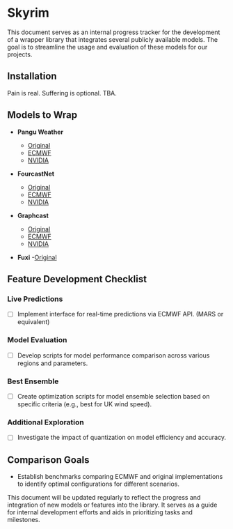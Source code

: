 
# Skyrim

This document serves as an internal progress tracker for the development of a wrapper library that integrates several publicly available models. The goal is to streamline the usage and evaluation of these models for our projects.

## Installation

Pain is real. Suffering is optional. 
TBA.

## Models to Wrap

- **Pangu Weather**
  - [Original](https://github.com/198808xc/Pangu-Weather)
  - [ECMWF](https://github.com/ecmwf-lab/ai-models-panguweather)
  - [NVIDIA](https://github.com/NVIDIA/earth2mip)

- **FourcastNet**
  - [Original](https://github.com/NVlabs/FourCastNet)
  - [ECMWF](https://github.com/ecmwf-lab/ai-models-fourcastnetv2)
  - [NVIDIA](https://github.com/NVIDIA/earth2mip)

- **Graphcast**
  - [Original](https://github.com/google-deepmind/graphcast)
  - [ECMWF](https://github.com/ecmwf-lab/ai-models-graphcast)
  - [NVIDIA](https://github.com/NVIDIA/earth2mip)

- **Fuxi**
  -[Original](https://github.com/tpys/FuXi)

## Feature Development Checklist

### Live Predictions
- [ ] Implement interface for real-time predictions via ECMWF API. (MARS or equivalent)

### Model Evaluation
- [ ] Develop scripts for model performance comparison across various regions and parameters.

### Best Ensemble
- [ ] Create optimization scripts for model ensemble selection based on specific criteria (e.g., best for UK wind speed).

### Additional Exploration
- [ ] Investigate the impact of quantization on model efficiency and accuracy.

## Comparison Goals
- Establish benchmarks comparing ECMWF and original implementations to identify optimal configurations for different scenarios.

This document will be updated regularly to reflect the progress and integration of new models or features into the library. It serves as a guide for internal development efforts and aids in prioritizing tasks and milestones.
